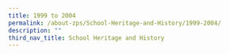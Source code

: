 ```yaml
---
title: 1999 to 2004
permalink: /about-zps/School-Heritage-and-History/1999-2004/
description: ""
third_nav_title: School Heritage and History
---
```

